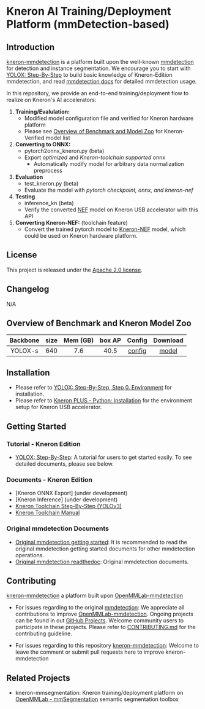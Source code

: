 # Kneron AI Training/Deployment Platform (mmDetection-based)


## Introduction

  [kneron-mmdetection](https://github.com/kneron/kneron-mmdetection) is a platform built upon the well-known [mmdetection](https://github.com/open-mmlab/mmdetection) for detection and instance segmentation. We encourage you to start with [YOLOX: Step-By-Step](docs_kneron/yolox_step_by_step.md) to build basic knowledge of Kneron-Edition mmdetection, and read [mmdetection docs](https://mmdetection.readthedocs.io/en/latest/) for detailed mmdetection usage.

  In this repository, we provide an end-to-end training/deployment flow to realize on Kneron's AI accelerators: 

  1. **Training/Evalulation:**
      - Modified model configuration file and verified for Kneron hardware platform 
      - Please see [Overview of Benchmark and Model Zoo](#Overview-of-Benchmark-and-Model-Zoo) for Kneron-Verified model list
  2. **Converting to ONNX:** 
      - pytorch2onnx_kneron.py (beta)
      - Export *optimized* and *Kneron-toolchain supported* onnx
          - Automatically modify model for arbitrary data normalization preprocess
  3. **Evaluation**
      - test_kneron.py (beta)
      - Evaluate the model with *pytorch checkpoint, onnx, and kneron-nef*
  4. **Testing**
      - inference_kn (beta)
      - Verify the converted [NEF](http://doc.kneron.com/docs/#toolchain/manual/#5-nef-workflow) model on Kneron USB accelerator with this API
  5. **Converting Kneron-NEF:** (toolchain feature)
     - Convert the trained pytorch model to [Kneron-NEF](http://doc.kneron.com/docs/#toolchain/manual/#5-nef-workflow) model, which could be used on Kneron hardware platform.

## License

This project is released under the [Apache 2.0 license](LICENSE).

## Changelog
N/A

## Overview of Benchmark and Kneron Model Zoo
| Backbone  | size   | Mem (GB) |   box AP | Config | Download |
|:---------:|:-------:|:-------:|:-------:|:--------:|:------:|
| YOLOX-s | 640 |   7.6      |   40.5  | [config](https://github.com/open-mmlab/mmdetection/tree/master/configs/yolox/yolox_s_8x8_300e_coco.py)       |[model](https://github.com/kneron/Model_Zoo/blob/main/mmdetection/yolox_s/latest.zip)

## Installation
- Please refer to [YOLOX: Step-By-Step, Step 0. Environment](docs_kneron/yolox_step_by_step.md) for installation.
- Please refer to [Kneron PLUS - Python: Installation](http://doc.kneron.com/docs/#plus_python/introduction/install_dependency/) for the environment setup for Kneron USB accelerator.

## Getting Started
### Tutorial - Kneron Edition
- [YOLOX: Step-By-Step](docs_kneron/yolox_step_by_step.md): A tutorial for users to get started easily. To see detailed documents, please see below.

### Documents - Kneron Edition
- [Kneron ONNX Export] (under development)
- [Kneron Inference] (under development)
- [Kneron Toolchain Step-By-Step (YOLOv3)](http://doc.kneron.com/docs/#toolchain/yolo_example/)
- [Kneron Toolchain Manual](http://doc.kneron.com/docs/#toolchain/manual/#0-overview)

### Original mmdetection Documents
- [Original mmdetection getting started](https://github.com/open-mmlab/mmdetection#getting-started): It is recommended to read the original mmdetection getting started documents for other mmdetection operations.
- [Original mmdetection readthedoc](https://mmdetection.readthedocs.io/en/latest/): Original mmdetection documents.

## Contributing
[kneron-mmdetection](https://github.com/kneron/kneron-mmdetection) a platform built upon [OpenMMLab-mmdetection](https://github.com/open-mmlab/mmdetection)

- For issues regarding to the original [mmdetection](https://github.com/open-mmlab/mmdetection):
We appreciate all contributions to improve [OpenMMLab-mmdetection](https://github.com/open-mmlab/mmdetection). Ongoing projects can be found in out [GitHub Projects](https://github.com/open-mmlab/mmdetection/projects). Welcome community users to participate in these projects. Please refer to [CONTRIBUTING.md](.github/CONTRIBUTING.md) for the contributing guideline.

- For issues regarding to this repository [kneron-mmdetection](https://github.com/kneron/kneron-mmdetection): Welcome to leave the comment or submit pull requests here to improve kneron-mmdetection

## Related Projects
- kneron-mmsegmentation: Kneron training/deployment platform on [OpenMMLab - mmSegmentation](https://github.com/open-mmlab/kneron-mmsegmentation) semantic segmentation toolbox
